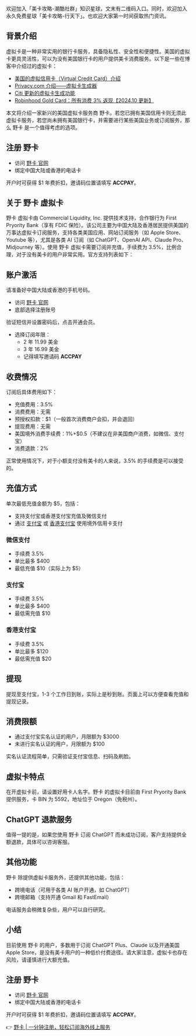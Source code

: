 欢迎加入「美卡攻略-潮酷社群」知识星球，文末有二维码入口。同时，欢迎加入永久免费星球「美卡攻略-行天下」。也欢迎大家第一时间获取热门资讯。

## 背景介绍

虚拟卡是一种非常实用的银行卡服务，具备隐私性、安全性和便捷性。美国的虚拟卡更具灵活性，可以为没有美国银行卡的用户提供美卡消费服务。以下是一些在博客中介绍过的虚拟卡：

- [美国的虚拟信用卡（Virtual Credit Card）介绍](https://www.uscreditcards101.com/virtual-credit-card-guide/)
- [Privacy.com 介绍——虚拟卡生成器](https://www.uscreditcards101.com/privacy-com-virtual-card/)
- [Citi 更新的虚拟卡生成功能](https://www.uscreditcards101.com/cit-renew-virtual-account-number-function/)
- [Robinhood Gold Card：所有消费 3% 返现【2024.10 更新】](https://usccstrategy.com/robinhood-gold/)

本文将介绍一家新兴的美国虚拟卡服务商 野卡。若您已拥有美国信用卡则无须此虚拟卡服务，若您尚未拥有美国银行卡，并需要进行某些美国业务或订阅服务，那么 野卡 是一个值得考虑的选项。

## 注册 野卡

- 访问 [野卡 官网](https://bit.ly/bewildcard)
- 绑定中国大陆或香港的电话卡

开户时可获得 $1 年费折扣，邀请码位置请填写 **ACCPAY**。

## 关于 野卡 虚拟卡

野卡 虚拟卡由 Commercial Liquidity, Inc. 提供技术支持，合作银行为 First Pryority Bank（享有 FDIC 保险）。该公司主要为中国大陆及香港居民提供美国的万事达虚拟卡订阅服务，支持各类美国应用、网站订阅服务（如 Apple Store、Youtube 等），尤其是各类 AI 订阅（如 ChatGPT、OpenAI API、Claude Pro、Midjourney 等）。使用 野卡 虚拟卡需要订阅并充值，手续费为 3.5%，比例合理，对于没有美卡的用户非常实用。官方支持列表如下：

## 账户激活

请准备好中国大陆或香港的手机号码。

- 访问 [野卡 官网](https://bit.ly/bewildcard)
- 底部选择注册账号

验证短信并设置密码后，点击开通会员。

- 选择订阅年限：
  - 2 年 11.99 美金
  - 3 年 16.99 美金
  - 记得填写邀请码 **ACCPAY**

## 收费情况

订阅后具体费用如下：

- 充值费用：3.5%
- 消费费用：无需
- 预授权扣款：$1（一般首次消费商户会扣，并会退回）
- 提现费用：无需
- 美国境外消费手续费：1%+$0.5（不建议在非美国商户消费，如微信、支付宝）
- 消费退款：2%

正常使用情况下，对于小额支付没有美卡的人来说，3.5% 的手续费是可以接受的。

## 充值方式

单次最低充值金额为 $5，包括：

- 支持支付宝或香港支付宝充值及微信支付
- 通过 [支付宝](https://usccstrategy.com/alipay-us-credit-cards/) 或 [香港支付宝](https://usccstrategy.com/alipayhk-us-credit-card/) 使用境外信用卡支付 

### 微信支付

- 手续费 3.5%
- 单比最多 $400
- 最低充值 $10（实际上为 $5）

### 支付宝

- 手续费 3.5%
- 单比最多 $400
- 最低需充值 $10

### 香港支付宝

- 手续费 3.5%
- 单比最多 $120
- 最低需充值 $20

## 提现

提现至支付宝，1-3 个工作日到账，实际上是秒到账。页面上可以方便查看充值和提现记录。

## 消费限额

- 通过支付宝实名认证的用户，月限额为 $3000
- 未进行实名认证的用户，月限额为 $100

实名认证流程简单，只需验证支付宝信息、扫码及刷脸。

## 虚拟卡特点

在开虚拟卡前，请设置好用卡人名字。野卡 的虚拟卡目前由 First Pryority Bank 提供服务，卡 BIN 为 5592，地址位于 Oregon（免税州）。

## ChatGPT 退款服务

值得一提的是，如果您使用 野卡 订阅 ChatGPT 而未成功订阅，客户支持提供全额退款，具体可以咨询客服。

## 其他功能

野卡 除提供虚拟卡服务外，还提供其他功能，包括：

- 跨境电话（可用于各类 AI 账户开通，如 ChatGPT）
- 跨境邮箱（支持开通 Gmail 和 FastEmail）

电话服务会稍微复杂些，用户可以自行研究。

## 小结

目前使用 野卡 的用户，多数用于订阅 ChatGPT Plus、Claude 以及开通美国 Apple Store，是没有美卡用户的一种低价付费途径。请大家注意，虚拟卡也存在风险，请谨慎进行大额充值。

## 注册 野卡

- 访问 [野卡 官网](https://bit.ly/bewildcard)
- 绑定中国大陆或香港的电话卡

开户时可获得 $1 年费折扣，邀请码位置请填写 **ACCPAY**。

👉 [野卡 | 一分钟注册，轻松订阅海外线上服务](https://bit.ly/bewildcard)